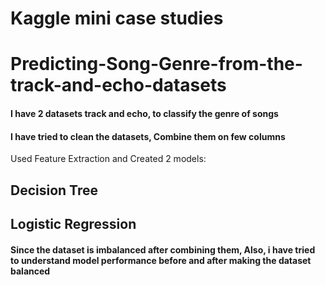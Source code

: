 # Kaggle mini case studies #

# Predicting-Song-Genre-from-the-track-and-echo-datasets
#### I have 2 datasets track and echo, to classify the genre of songs
#### I have tried to clean the datasets, Combine them on few columns
Used Feature Extraction and Created 2 models: 
## **Decision Tree**
## **Logistic Regression**
#### Since the dataset is imbalanced after combining them, Also, i have tried to understand model performance before and after making the dataset balanced
